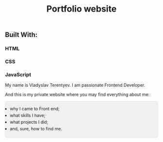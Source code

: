 <header >
  <h1 align="center">Portfolio website</h1>
  </header>

<aside> 
  <h2>Built With: </h2> 
  <h3>HTML</h3>
  <h3>CSS</h3>
  <h3>JavaScript</h3>
</aside>

<main>
<p>My name is Vladyslav Terentyev. I am passionate Frontend Developer.</p>

And this is my private website where you may find everything about me:
<ul>
<li>why I came to Front end;</li>
<li>what skills I have;</li>
<li>what projects I did;</li>
<li>and, sure, how to find me.</li>
</ul>
</main>


<style>
  ul {
    list-style-type: disc;
    background-color: #f0f0f0;
    padding: 15px;
    border: 1px solid #ddd;
    border-radius: 5px;
  }
  ul li {
    margin-bottom: 5px; /* Отступ между пунктами */
  }
</style>
